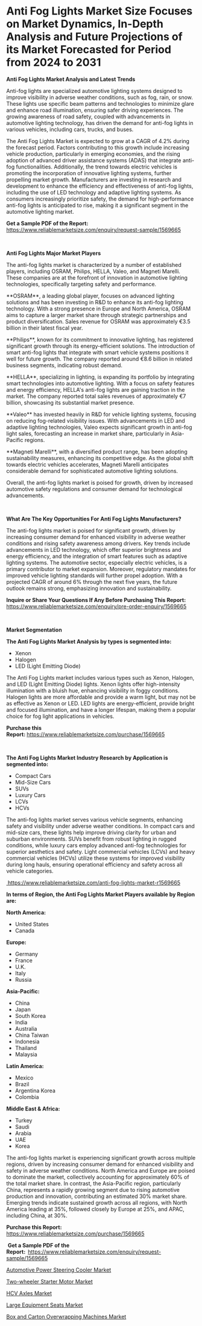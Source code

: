 <p><h1>Anti Fog Lights Market Size Focuses on Market Dynamics, In-Depth Analysis and Future Projections of its Market Forecasted for Period from 2024 to 2031</h1></p><p><strong>Anti Fog Lights Market Analysis and Latest Trends</strong></p>
<p><p>Anti-fog lights are specialized automotive lighting systems designed to improve visibility in adverse weather conditions, such as fog, rain, or snow. These lights use specific beam patterns and technologies to minimize glare and enhance road illumination, ensuring safer driving experiences. The growing awareness of road safety, coupled with advancements in automotive lighting technology, has driven the demand for anti-fog lights in various vehicles, including cars, trucks, and buses.</p><p>The Anti Fog Lights Market is expected to grow at a CAGR of 4.2% during the forecast period. Factors contributing to this growth include increasing vehicle production, particularly in emerging economies, and the rising adoption of advanced driver assistance systems (ADAS) that integrate anti-fog functionalities. Additionally, the trend towards electric vehicles is promoting the incorporation of innovative lighting systems, further propelling market growth. Manufacturers are investing in research and development to enhance the efficiency and effectiveness of anti-fog lights, including the use of LED technology and adaptive lighting systems. As consumers increasingly prioritize safety, the demand for high-performance anti-fog lights is anticipated to rise, making it a significant segment in the automotive lighting market.</p></p>
<p><strong>Get a Sample PDF of the Report:&nbsp;</strong> <a href="https://www.reliablemarketsize.com/enquiry/request-sample/1569665?utm_campaign=1326&utm_medium=2&utm_source=Github&utm_content=ia&utm_term=14102024&utm_id=anti-fog-lights">https://www.reliablemarketsize.com/enquiry/request-sample/1569665</a></p>
<p>&nbsp;</p>
<p><strong>Anti Fog Lights Major Market Players</strong></p>
<p><p>The anti-fog lights market is characterized by a number of established players, including OSRAM, Philips, HELLA, Valeo, and Magneti Marelli. These companies are at the forefront of innovation in automotive lighting technologies, specifically targeting safety and performance.</p><p>**OSRAM**, a leading global player, focuses on advanced lighting solutions and has been investing in R&D to enhance its anti-fog lighting technology. With a strong presence in Europe and North America, OSRAM aims to capture a larger market share through strategic partnerships and product diversification. Sales revenue for OSRAM was approximately €3.5 billion in their latest fiscal year.</p><p>**Philips**, known for its commitment to innovative lighting, has registered significant growth through its energy-efficient solutions. The introduction of smart anti-fog lights that integrate with smart vehicle systems positions it well for future growth. The company reported around €8.6 billion in related business segments, indicating robust demand.</p><p>**HELLA**, specializing in lighting, is expanding its portfolio by integrating smart technologies into automotive lighting. With a focus on safety features and energy efficiency, HELLA's anti-fog lights are gaining traction in the market. The company reported total sales revenues of approximately €7 billion, showcasing its substantial market presence.</p><p>**Valeo** has invested heavily in R&D for vehicle lighting systems, focusing on reducing fog-related visibility issues. With advancements in LED and adaptive lighting technologies, Valeo expects significant growth in anti-fog light sales, forecasting an increase in market share, particularly in Asia-Pacific regions.</p><p>**Magneti Marelli**, with a diversified product range, has been adopting sustainability measures, enhancing its competitive edge. As the global shift towards electric vehicles accelerates, Magneti Marelli anticipates considerable demand for sophisticated automotive lighting solutions.</p><p>Overall, the anti-fog lights market is poised for growth, driven by increased automotive safety regulations and consumer demand for technological advancements.</p></p>
<p>&nbsp;</p>
<p><strong>What Are The Key Opportunities For Anti Fog Lights Manufacturers?</strong></p>
<p><p>The anti-fog lights market is poised for significant growth, driven by increasing consumer demand for enhanced visibility in adverse weather conditions and rising safety awareness among drivers. Key trends include advancements in LED technology, which offer superior brightness and energy efficiency, and the integration of smart features such as adaptive lighting systems. The automotive sector, especially electric vehicles, is a primary contributor to market expansion. Moreover, regulatory mandates for improved vehicle lighting standards will further propel adoption. With a projected CAGR of around 6% through the next five years, the future outlook remains strong, emphasizing innovation and sustainability.</p></p>
<p><strong>Inquire or Share Your Questions If Any Before Purchasing This Report:</strong> <a href="https://www.reliablemarketsize.com/enquiry/pre-order-enquiry/1569665?utm_campaign=1326&utm_medium=2&utm_source=Github&utm_content=ia&utm_term=14102024&utm_id=anti-fog-lights">https://www.reliablemarketsize.com/enquiry/pre-order-enquiry/1569665</a></p>
<p>&nbsp;</p>
<p><strong>Market Segmentation</strong></p>
<p><strong>The Anti Fog Lights Market Analysis by types is segmented into:</strong></p>
<p><ul><li>Xenon</li><li>Halogen</li><li>LED (Light Emitting Diode)</li></ul></p>
<p><p>The Anti Fog Lights market includes various types such as Xenon, Halogen, and LED (Light Emitting Diode) lights. Xenon lights offer high-intensity illumination with a bluish hue, enhancing visibility in foggy conditions. Halogen lights are more affordable and provide a warm light, but may not be as effective as Xenon or LED. LED lights are energy-efficient, provide bright and focused illumination, and have a longer lifespan, making them a popular choice for fog light applications in vehicles.</p></p>
<p><strong>Purchase this Report:&nbsp;</strong><a href="https://www.reliablemarketsize.com/purchase/1569665?utm_campaign=1326&utm_medium=2&utm_source=Github&utm_content=ia&utm_term=14102024&utm_id=anti-fog-lights">https://www.reliablemarketsize.com/purchase/1569665</a></p>
<p>&nbsp;</p>
<p><strong>The Anti Fog Lights Market Industry Research by Application is segmented into:</strong></p>
<p><ul><li>Compact Cars</li><li>Mid-Size Cars</li><li>SUVs</li><li>Luxury Cars</li><li>LCVs</li><li>HCVs</li></ul></p>
<p><p>The anti-fog lights market serves various vehicle segments, enhancing safety and visibility under adverse weather conditions. In compact cars and mid-size cars, these lights help improve driving clarity for urban and suburban environments. SUVs benefit from robust lighting in rugged conditions, while luxury cars employ advanced anti-fog technologies for superior aesthetics and safety. Light commercial vehicles (LCVs) and heavy commercial vehicles (HCVs) utilize these systems for improved visibility during long hauls, ensuring operational efficiency and safety across all vehicle categories.</p></p>
<p><a href="https://www.reliablemarketsize.com/anti-fog-lights-market-r1569665?utm_campaign=1326&utm_medium=2&utm_source=Github&utm_content=ia&utm_term=14102024&utm_id=anti-fog-lights">&nbsp;https://www.reliablemarketsize.com/anti-fog-lights-market-r1569665</a></p>
<p><strong>In terms of Region, the Anti Fog Lights Market Players available by Region are:</strong></p>
<p>
    <p> <strong> North America: </strong>
        <ul>
            <li>United States</li>
            <li>Canada</li>
        </ul>
        </p> 
    <p> <strong> Europe: </strong>
        <ul>
            <li>Germany</li>
            <li>France</li>
            <li>U.K.</li>
            <li>Italy</li>
            <li>Russia</li>
        </ul>
        </p> 
    <p> <strong> Asia-Pacific: </strong>
        <ul>
            <li>China</li>
            <li>Japan</li>
            <li>South Korea</li>
            <li>India</li>
            <li>Australia</li>
            <li>China Taiwan</li>
            <li>Indonesia</li>
            <li>Thailand</li>
            <li>Malaysia</li>
        </ul>
        </p> 
    <p> <strong> Latin America: </strong>
        <ul>
            <li>Mexico</li>
            <li>Brazil</li>
            <li>Argentina Korea</li>
            <li>Colombia</li>
        </ul>
        </p> 
    <p> <strong> Middle East & Africa: </strong>
        <ul>
            <li>Turkey</li>
            <li>Saudi</li>
            <li>Arabia</li>
            <li>UAE</li>
            <li>Korea</li>
        </ul>
    </p>
    </p>
<p><p>The anti-fog lights market is experiencing significant growth across multiple regions, driven by increasing consumer demand for enhanced visibility and safety in adverse weather conditions. North America and Europe are poised to dominate the market, collectively accounting for approximately 60% of the total market share. In contrast, the Asia-Pacific region, particularly China, represents a rapidly growing segment due to rising automotive production and innovation, contributing an estimated 30% market share. Emerging trends indicate sustained growth across all regions, with North America leading at 35%, followed closely by Europe at 25%, and APAC, including China, at 30%.</p></p>
<p><strong>Purchase this Report: </strong><a href="https://www.reliablemarketsize.com/purchase/1569665?utm_campaign=1326&utm_medium=2&utm_source=Github&utm_content=ia&utm_term=14102024&utm_id=anti-fog-lights">https://www.reliablemarketsize.com/purchase/1569665</a></p>
<p>&nbsp;<strong>Get a Sample PDF of the Report:&nbsp;&nbsp;</strong><a href="https://www.reliablemarketsize.com/enquiry/request-sample/1569665?utm_campaign=1326&utm_medium=2&utm_source=Github&utm_content=ia&utm_term=14102024&utm_id=anti-fog-lights">https://www.reliablemarketsize.com/enquiry/request-sample/1569665</a></p>
<p><strong></strong></p>
<p><p><a href="https://github.com/caylabradq/Market-Research-Report-List-1/blob/main/automotive-power-steering-cooler-market.md?utm_campaign=1326&utm_medium=2&utm_source=Github&utm_content=ia&utm_term=14102024&utm_id=anti-fog-lights">Automotive Power Steering Cooler Market</a></p><p><a href="https://www.linkedin.com/pulse/navigating-global-two-wheeler-starter-motor-market-from-5zqlc?trk=public_post_embed_feed-article-content&utm_campaign=1326&utm_medium=2&utm_source=Github&utm_content=ia&utm_term=14102024&utm_id=anti-fog-lights">Two-wheeler Starter Motor Market</a></p><p><a href="https://github.com/danielpfuprb/Market-Research-Report-List-1/blob/main/hcv-axles-market.md?utm_campaign=1326&utm_medium=2&utm_source=Github&utm_content=ia&utm_term=14102024&utm_id=anti-fog-lights">HCV Axles Market</a></p><p><a href="https://www.linkedin.com/pulse/emerging-large-equipment-seats-market-opportunities-q8lyc?trk=public_post_embed_feed-article-content&utm_campaign=1326&utm_medium=2&utm_source=Github&utm_content=ia&utm_term=14102024&utm_id=anti-fog-lights">Large Equipment Seats Market</a></p><p><a href="https://www.linkedin.com/pulse/box-carton-overwrapping-machines-market-global-share-0xxtc?trk=public_post_embed_feed-article-content&utm_campaign=1326&utm_medium=2&utm_source=Github&utm_content=ia&utm_term=14102024&utm_id=anti-fog-lights">Box and Carton Overwrapping Machines Market</a></p></p>